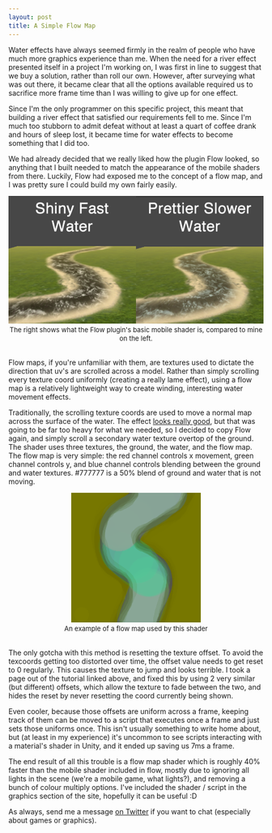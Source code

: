 ```yaml
---
layout: post
title: A Simple Flow Map
---
```


Water effects have always seemed firmly in the realm of people who have much more graphics experience than me. When the need for a river effect presented itself in a project I'm working on, I was first in line to suggest that we buy a solution, rather than roll our own. However, after surveying what was out there, it became clear that all the options available required us to sacrifice more frame time than I was willing to give up for one effect. 

Since I'm the only programmer on this specific project, this meant that building a river effect that satisfied our requirements fell to me. Since I'm much too stubborn to admit defeat without at least a quart of coffee drank and hours of sleep lost, it became time for water effects to become something that I did too.

We had already decided that we really liked how the plugin Flow looked, so anything that I built needed to match the appearance of the mobile shaders from there. Luckily, Flow had exposed me to the concept of a flow map, and I was pretty sure I could build my own fairly easily. 

<div align="center">
	<img src="/images/post_images/2013-09-02/water-effect-comparison.png" /><br>
	<font size="2">
		The right shows what the Flow plugin's basic mobile shader is, compared to mine on the left.
	</font>
</div>
<br>

Flow maps, if you're unfamiliar with them, are textures used to dictate the direction that uv's are scrolled across a model. Rather than simply scrolling every texture coord uniformly (creating a really lame effect), using a flow map is a relatively lightweight way to create winding, interesting water movement effects. 

Traditionally, the scrolling texture coords are used to move a normal map across the surface of the water. The effect [looks really good](http://graphicsrunner.blogspot.ca/2010/08/water-using-flow-maps.html), but that was going to be far too heavy for what we needed, so I decided to copy Flow again, and simply scroll a secondary water texture overtop of the ground. The shader uses three textures, the ground, the water, and the flow map. The flow map is very simple: the red channel controls x movement, green channel controls y, and blue channel controls blending between the ground and water textures. #777777 is a 50% blend of ground and water that is not moving. 

<div align="center">
	<img src="/images/post_images/2013-09-02/flow_map.png" /><br>
	<font size="2">
	An example of a flow map used by this shader
	</font>
</div>
<br>

The only gotcha with this method is resetting the texture offset. To avoid the texcoords getting too distorted over time, the offset value needs to get reset to 0 regularly. This causes the texture to jump and looks terrible. I took a page out of the tutorial linked above, and fixed this by using 2 very similar (but different) offsets, which allow the texture to fade between the two, and hides the reset by never resetting the coord currently being shown. 

Even cooler, because those offsets are uniform across a frame, keeping track of them can be moved to a script that executes once a frame and just sets those uniforms once. This isn't usually something to write home about, but (at least in my experience) it's uncommon to see scripts interacting with a material's shader in Unity, and it ended up saving us 7ms a frame. 

The end result of all this trouble is a flow map shader which is roughly 40% faster than the mobile shader included in flow, mostly due to ignoring all lights in the scene (we're a mobile game, what lights?), and removing a bunch of colour multiply options. I've included the shader / script in the graphics section of the site, hopefully it can be useful :D 


As always, send me a message [on Twitter](http://twitter.com/khalladay) if you want to chat (especially about games or graphics).
